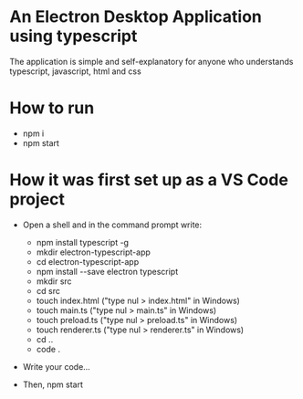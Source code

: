 # An Electron Desktop Application using typescript
The application is simple and self-explanatory for anyone who understands typescript, javascript, html and css

# How to run
- npm i
- npm start

# How it was first set up as a VS Code project
- Open a shell and in the command prompt write:
  - npm install typescript -g
  - mkdir electron-typescript-app
  - cd electron-typescript-app
  - npm install --save electron typescript
  - mkdir src
  - cd src
  - touch index.html ("type nul > index.html" in Windows)
  - touch main.ts ("type nul > main.ts" in Windows)
  - touch preload.ts ("type nul > preload.ts" in Windows)
  - touch renderer.ts ("type nul > renderer.ts" in Windows)
  - cd ..
  - code .
  
- Write your code...

- Then, npm start
